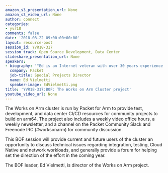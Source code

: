 ```yaml
---
amazon_s3_presentation_url: None
amazon_s3_video_url: None
author: connect
categories:
- yvr18
comments: false
date: '2018-08-22 09:00:00+00:00'
layout: resource-post
session_id: YVR18-317
session_track: Open Source Development, Data Center
slideshare_presentation_url: None
speakers:
- biography: '"Ed is an Internet veteran with over 30 years experience. He has extensive experience with networks at all levels - physical, logical, technical, social, political, and financial. He is a graduate of the University of Michigan, and an alumnus of Cisco Systems and Arbor Networks. At Packet, Ed leads outreach to a wide variety of software ecosystems, from open source to the Enterprise. His main project is WorksOnARM, which helps to bring cloud native and data center software to ARMv8 servers."'
  company: Packet
  job-title: Special Projects Director
  name: Ed Vielmetti
  speaker-image: EdVielmetti.png
title: 'YVR18-317:BOF: The Works on Arm Cluster project'
youtube_video_url: None
---
```


  The Works on Arm cluster is run by Packet for Arm to provide test, development, and data center CI/CD resources for community projects to build on arm64. The project also includes a weekly video office hours, a weekly newsletter, and a channel on the Packet Community Slack and Freenode IRC (#worksonarm) for community discussion.

  This BOF session will provide current and future users of the cluster an opportunity to discuss technical issues regarding integration, testing, Cloud Native and network workloads, and generally provide a forum for helping set the direction of the effort in the coming year.

  The BOF leader, Ed Vielmetti, is director of the Works on Arm project.